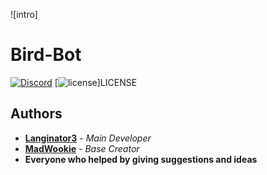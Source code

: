 ![intro]

# Bird-Bot

[![Discord](https://img.shields.io/badge/discord-join%20us-brightgreen.svg)](https://discord.gg/USbMMCf) 
[![license](https://img.shields.io/github/license/mashape/apistatus.svg)]LICENSE

## Authors

* **[Langinator3]** - *Main Developer*
* **[MadWookie]** - *Base Creator*
* **Everyone who helped by giving suggestions and ideas**

[Langinator3]: https://twitch.tv/langinator3
[MadWookie]: https://github.com/MadWookie